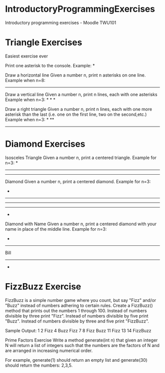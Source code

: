 # IntroductoryProgrammingExercises
Introductory programming exercises - Moodle TWU101

# Triangle Exercises
Easiest exercise ever

Print one asterisk to the console.
Example:
*

Draw a horizontal line
Given a number n, print n asterisks on one line.
Example when n=8:
********

Draw a vertical line
Given a number n, print n lines, each with one asterisks
Example when n=3:
*
*
*

Draw a right triangle 
Given a number n, print n lines, each with one more asterisk than the last (i.e. one on the first line, two on the second,etc.) 
Example when n=3:
*
**
***

# Diamond Exercises

Isosceles Triangle
Given a number n, print a centered triangle. Example for n=3:
  *
 ***
*****

Diamond
Given a number n, print a centered diamond. Example for n=3:

  *
 ***
*****
 ***
  *

Diamond with Name
Given a number n, print a centered diamond with your name in place of the middle line. Example for n=3:

  *
 ***
Bill
 ***
  *

# FizzBuzz Exercise

FizzBuzz is a simple number game where you count, but say "Fizz" and/or "Buzz" instead of numbers adhering to certain rules.
Create a FizzBuzz() method that prints out the numbers 1 through 100.
Instead of numbers divisible by three print "Fizz".
Instead of numbers divisible by five print "Buzz".
Instead of numbers divisible by three and five print "FizzBuzz".

Sample Output:
1
2
Fizz
4
Buzz
Fizz
7
8
Fizz
Buzz
11
Fizz
13
14
FizzBuzz

Prime Factors Exercise
Write a method generate(int n) that given an integer N will return a list of integers such that the numbers are the factors of N and are arranged in increasing numerical order.

For example, generate(1) should return an empty list and generate(30) should return the numbers: 2,3,5.

